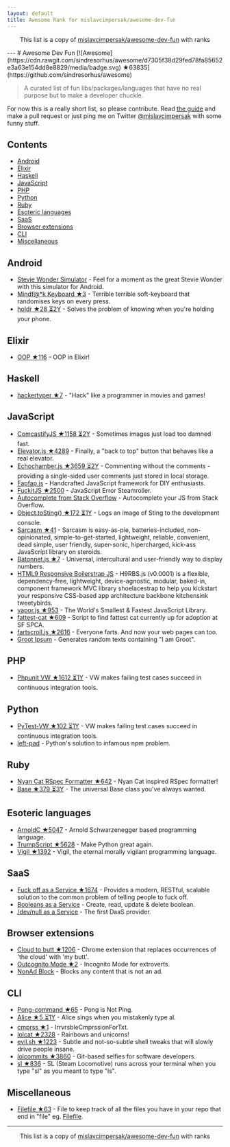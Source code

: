 ```yaml
---
layout: default
title: Awesome Rank for mislavcimpersak/awesome-dev-fun
---
```


<p align="center">
	This list is a copy of <a href="https://github.com/mislavcimpersak/awesome-dev-fun">mislavcimpersak/awesome-dev-fun</a> with ranks
</p>
---
# Awesome Dev Fun [![Awesome](https://cdn.rawgit.com/sindresorhus/awesome/d7305f38d29fed78fa85652e3a63e154dd8e8829/media/badge.svg) ★63835](https://github.com/sindresorhus/awesome)

> A curated list of fun libs/packages/languages that have no real purpose but to make a developer chuckle.

For now this is a really short list, so please contribute. Read [the guide](https://github.com/mislavcimpersak/awesome-dev-fun/blob/master/CONTRIBUTING.md) and make a pull request or just ping me on Twitter [@mislavcimpersak](https://twitter.com/mislavcimpersak) with some funny stuff.


## Contents

- [Android](#android)
- [Elixir](#elixir)
- [Haskell](#haskell)
- [JavaScript](#javascript)
- [PHP](#php)
- [Python](#python)
- [Ruby](#ruby)
- [Esoteric languages](#esoteric-languages)
- [SaaS](#saas)
- [Browser extensions](#browser-extensions)
- [CLI](#cli)
- [Miscellaneous](#miscellaneous)


## Android

- [Stevie Wonder Simulator](https://play.google.com/store/apps/details?id=erseco.soft.stevie.wonder.simulator) - Feel for a moment as the great Stevie Wonder with this simulator for Android.
- [Mindf@*k Keyboard ★3](https://github.com/terriblehackskeyboard/keyboard) - Terrible terrible soft-keyboard that randomises keys on every press.
- [holdr ★28 ⏳2Y](https://github.com/starakaj/holdr) - Solves the problem of knowing when you're holding your phone.


## Elixir
- [OOP ★116](https://github.com/wojtekmach/oop) - OOP in Elixir!


## Haskell
- [hackertyper ★7](https://github.com/fgaz/hackertyper) - "Hack" like a programmer in movies and games!


## JavaScript

- [ComcastifyJS ★1158 ⏳2Y](https://github.com/theonion/comcastifyjs) - Sometimes images just load too damned fast.
- [Elevator.js ★4289](https://github.com/tholman/elevator.js) - Finally, a "back to top" button that behaves like a real elevator.
- [Echochamber.js ★3659 ⏳2Y](https://github.com/tessalt/echo-chamber-js) - Commenting without the comments - providing a single-sided user comments just stored in local storage.
- [Fapfap.js](http://fapfapjs.io) - Handcrafted JavaScript framework for DIY enthusiasts.
- [FuckitJS ★2500](https://github.com/mattdiamond/fuckitjs) - JavaScript Error Steamroller.
- [Autocomplete from Stack Overflow](https://emilschutte.com/stackoverflow-autocomplete/) - Autocomplete your JS from Stack Overflow.
- [Object.toSting() ★172 ⏳1Y](https://github.com/teropa/to-sting) - Logs an image of Sting to the development console.
- [Sarcasm ★41](https://github.com/komlev/sarcasm) - Sarcasm is easy-as-pie, batteries-included, non-opinionated, simple-to-get-started, lightweight, reliable, convenient, dead simple, user friendly, super-sonic, hipercharged, kick-ass JavaScript library on steroids.
- [Batonnet.js ★7](https://github.com/BinaryBrain/Batonnet.js) - Universal, intercultural and user-friendly way to display numbers.
- [HTML9 Responsive Boilerstrap JS](http://html9responsiveboilerstrapjs.com/) - H9RBS.js (v0.0001) is a flexible, dependency-free, lightweight, device-agnostic, modular, baked-in, component framework MVC library shoelacestrap to help you kickstart your responsive CSS-based app architecture backbone kitchensink tweetybirds.
- [vapor.js ★953](https://github.com/madrobby/vapor.js) - The World's Smallest & Fastest JavaScript Library.
- [fattest-cat ★609](https://github.com/lexiross/fattest-cat) - Script to find fattest cat currently up for adoption at SF SPCA.
- [fartscroll.js ★2616](https://github.com/theonion/fartscroll.js) - Everyone farts. And now your web pages can too.
- [Groot Ipsum](http://grootipsum.com/) - Generates random texts containing "I am Groot".


## PHP

- [Phpunit VW ★1612 ⏳1Y](https://github.com/hmlb/phpunit-vw) - VW makes failing test cases succeed in continuous integration tools.


## Python

- [PyTest-VW ★102 ⏳1Y](https://github.com/The-Compiler/pytest-vw) - VW makes failing test cases succeed in continuous integration tools.
- [left-pad](https://pypi.python.org/pypi/left-pad/) - Python's solution to infamous npm problem.


## Ruby

- [Nyan Cat RSpec Formatter ★642](https://github.com/mattsears/nyan-cat-formatter) - Nyan Cat inspired RSpec formatter!
- [Base ★379 ⏳3Y](https://github.com/garybernhardt/base) - The universal Base class you've always wanted.


## Esoteric languages

- [ArnoldC ★5047](https://github.com/lhartikk/ArnoldC) - Arnold Schwarzenegger based programming language.
- [TrumpScript ★5628](https://github.com/samshadwell/TrumpScript) - Make Python great again.
- [Vigil ★1392](https://github.com/munificent/vigil) - Vigil, the eternal morally vigilant programming language.


## SaaS

- [Fuck off as a Service ★1674](https://github.com/tomdionysus/foaas) - Provides a modern, RESTful, scalable solution to the common problem of telling people to fuck off.
- [Booleans as a Service](https://booleans.io/) - Create, read, update & delete boolean.
- [/dev/null as a Service](https://devnull-as-a-service.com/) - The first DaaS provider.


## Browser extensions

- [Cloud to butt ★1206](https://github.com/panicsteve/cloud-to-butt) - Chrome extension that replaces occurrences of 'the cloud' with 'my butt'.
- [Outcognito Mode ★2](https://github.com/hrldcpr/outcognito-mode) - Incognito Mode for extroverts.
- [NonAd Block](https://chrome.google.com/webstore/detail/nonad-block/mjdphmpknkepficogfmnfhabmlngggip?hl=en-US) - Blocks any content that is not an ad.


## CLI
- [Pong-command ★65](https://github.com/kurehajime/pong-command) - Pong is Not Ping.
- [Alice ★5 ⏳1Y](https://github.com/susisu/alice) - Alice sings when you mistakenly type al.
- [cmprss ★1](https://github.com/kurehajime/cmprss) - IrrvrsbleCmprssionForTxt.
- [lolcat ★2328](https://github.com/busyloop/lolcat) - Rainbows and unicorns!
- [evil.sh ★1223](https://github.com/mathiasbynens/evil.sh) - Subtle and not-so-subtle shell tweaks that will slowly drive people insane.
- [lolcommits ★3860](https://github.com/mroth/lolcommits) - Git-based selfies for software developers.
- [sl ★836](https://github.com/mtoyoda/sl) - SL (Steam Locomotive) runs across your terminal when you type "sl" as you meant to type "ls".


## Miscellaneous
- [Filefile ★63](https://github.com/cobyism/Filefile) - File to keep track of all the files you have in your repo that end in "file" eg. [Filefile](Filefile).
---
<p align="center">
	This list is a copy of <a href="https://github.com/mislavcimpersak/awesome-dev-fun">mislavcimpersak/awesome-dev-fun</a> with ranks
</p>
